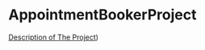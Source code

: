 # AppointmentBookerProject

[Description of The Project](https://drive.google.com/file/d/1bFZeDClDlyrzYnxxHXUx_X33L0_-woQg/view?usp=sharing))
